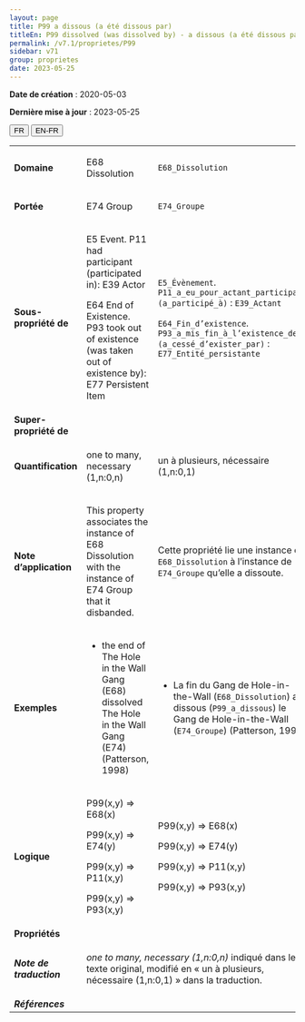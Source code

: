```yaml
---
layout: page
title: P99 a dissous (a été dissous par)
titleEn: P99 dissolved (was dissolved by) - a dissous (a été dissous par)
permalink: /v7.1/proprietes/P99
sidebar: v71
group: proprietes
date: 2023-05-25
---
```


**Date de création** : 2020-05-03

**Dernière mise à jour** : 2023-05-25

<div class="lang-buttons">
 <button id="fr" class="activate">FR</button>
 <button id="en-fr">EN-FR</button>
</div>

<table>
<tbody>
<tr>
<td><strong>Domaine</strong></td>
<td class="en">
<p>E68 Dissolution</p>
</td>
<td>
<p><code class="language-plaintext highlighter-rouge">E68_Dissolution</code> </p>
</td>
</tr>
<tr>
<td><strong>Portée</strong></td>
<td class="en">
<p>E74 Group</p>
</td>
<td>
<p><code class="language-plaintext highlighter-rouge">E74_Groupe</code></p>
</td>
</tr>
<tr>
<td><strong>Sous-propriété de</strong></td>
<td class="en">
<p>E5 Event. P11 had participant (participated in): E39 Actor</p>
<p>E64 End of Existence. P93 took out of existence (was taken out of existence by): E77 Persistent Item</p>
</td>
<td>
<p><code class="language-plaintext highlighter-rouge">E5_Évènement</code>. <code class="language-plaintext highlighter-rouge">P11_a_eu_pour_actant_participant (a_participé_à)</code> : <code class="language-plaintext highlighter-rouge">E39_Actant</code></p>
<p><code class="language-plaintext highlighter-rouge">E64_Fin_d’existence</code>. <code class="language-plaintext highlighter-rouge">P93_a_mis_fin_à_l’existence_de (a_cessé_d’exister_par)</code> : <code class="language-plaintext highlighter-rouge">E77_Entité_persistante</code></p>
</td>
</tr>
<tr>
<td><strong>Super-propriété de</strong></td>
<td class="en">
</td>
<td>
</td>
</tr>
<tr>
<td><strong>Quantification</strong></td>
<td class="en">
<p>one to many, necessary (1,n:0,n)</p>
</td>
<td>
<p>un à plusieurs, nécessaire (1,n:0,1)</p>
</td>
</tr>
<tr>
<td><strong>Note d’application</strong></td>
<td class="en">
<p>This property associates the instance of E68 Dissolution with the instance of E74 Group that it disbanded.</p>
</td>
<td>
<p>Cette propriété lie une instance de <code class="language-plaintext highlighter-rouge">E68_Dissolution</code> à l’instance de <code class="language-plaintext highlighter-rouge">E74_Groupe</code> qu’elle a dissoute.</p>
</td>
</tr>
<tr>
<td><strong>Exemples</strong></td>
<td class="en">
<ul>
<li><p>the end of The Hole in the Wall Gang (E68) dissolved The Hole in the Wall Gang (E74) (Patterson, 1998)</p>
</li>
</ul>
</td>
<td>
<ul>
<li><p>La fin du Gang de Hole-in-the-Wall (<code class="language-plaintext highlighter-rouge">E68_Dissolution</code>) a dissous (<code class="language-plaintext highlighter-rouge">P99_a_dissous</code>) le Gang de Hole-in-the-Wall (<code class="language-plaintext highlighter-rouge">E74_Groupe</code>) (Patterson, 1998)</p>
</li>
</ul>
</td>
</tr>
<tr>
<td><strong>Logique</strong></td>
<td class="en">
<p>P99(x,y) ⇒ E68(x)</p>
<p>P99(x,y) ⇒ E74(y)</p>
<p>P99(x,y) ⇒ P11(x,y)</p>
<p>P99(x,y) ⇒ P93(x,y)</p>
</td>
<td>
<p>P99(x,y) ⇒ E68(x)</p>
<p>P99(x,y) ⇒ E74(y)</p>
<p>P99(x,y) ⇒ P11(x,y)</p>
<p>P99(x,y) ⇒ P93(x,y)</p>
</td>
</tr>
<tr>
<td><strong>Propriétés</strong></td>
<td class="en">
</td>
<td>
</td>
</tr>
<tr>
<td><strong><em>Note de traduction</em></strong></td>
<td colspan="2">
<p><em>one to many, necessary (1,n:0,n)</em> indiqué dans le texte original, modifié en « un à plusieurs, nécessaire (1,n:0,1) » dans la traduction.</p>
</td>
</tr>
<tr>
<td><strong><em>Références</em></strong></td>
<td colspan="2">
</td>
</tr>
</tbody>
</table>
